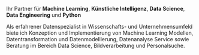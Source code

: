 Ihr Partner für **Machine Learning**, **Künstliche Intelligenz**, **Data Science**, **Data Engineering** und **Python**

Als erfahrener Datenspezialist in Wissenschafts- und Unternehmensumfeld biete ich Konzeption und Implementierung von Machine Learning Modellen, Datentransformation und Datenmodellierung, Datenanalyse Service sowie Beratung im Bereich Data Science, Bildverarbeitung und Personalsuche.

